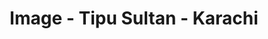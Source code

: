 ---
title: "Image - Tipu Sultan - Karachi"
url: /karachi/image-tipu-sultan-karachi/
shop: clothes
---